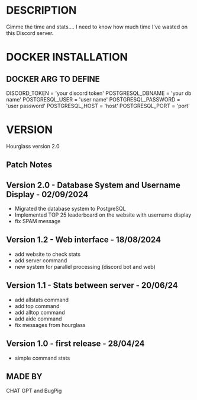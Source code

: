 # DESCRIPTION
Gimme the time and stats.... I need to know how much time I've wasted on this Discord server.

# DOCKER INSTALLATION

## DOCKER ARG TO DEFINE
DISCORD_TOKEN = 'your discord token'
POSTGRESQL_DBNAME = 'your db name'
POSTGRESQL_USER = 'user name'
POSTGRESQL_PASSWORD = 'user password'
POSTGRESQL_HOST = 'host'
POSTGRESQL_PORT = 'port'

# VERSION
Hourglass version 2.0

## Patch Notes
## Version 2.0 - Database System and Username Display - 02/09/2024
- Migrated the database system to PostgreSQL
- Implemented TOP 25 leaderboard on the website with username display
- fix SPAM message
## Version 1.2 - Web interface - 18/08/2024
- add website to check stats
- add server command
- new system for parallel processing (discord bot and web)
## Version 1.1 - Stats between server - 20/06/24
- add allstats command
- add top command
- add alltop command
- add aide command
- fix messages from hourglass
## Version 1.0 - first release - 28/04/24
- simple command stats

## MADE BY
CHAT GPT and BugPig